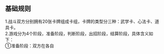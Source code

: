 ## 基础规则
1.战斗双方分别拥有20张卡牌组成卡组，卡牌的类型分三种：武学卡、心法卡、道具卡。      
2.游戏分为4个阶段，准备阶段，判断阶段，出招阶段，结算阶段，具体含义如下：     
①准备阶段：双方在各自       